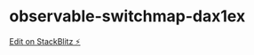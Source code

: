 # observable-switchmap-dax1ex

[Edit on StackBlitz ⚡️](https://stackblitz.com/edit/observable-switchmap-dax1ex)